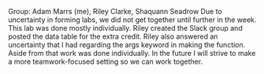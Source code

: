 Group: Adam Marrs (me), Riley Clarke, Shaquann Seadrow
Due to uncertainty in forming labs, we did not get together until further in the week.
This lab was done mostly individually. Riley created the Slack group and posted the data table for the extra credit.
Riley also answered an uncertainty that I had regarding the args keyword in making the function.
Aside from that work was done individually. In the future I will strive to make a more teamwork-focused setting so we can work together. 

